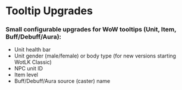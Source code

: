 # Tooltip Upgrades
### Small configurable upgrades for WoW tooltips (Unit, Item, Buff/Debuff/Aura):
- Unit health bar
- Unit gender (male/female) or body type (for new versions starting WotLK Classic)
- NPC unit ID
- Item level
- Buff/Debuff/Aura source (caster) name
